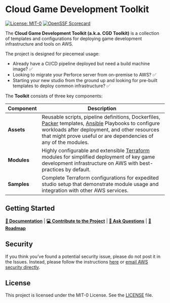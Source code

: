 # Cloud Game Development Toolkit

[![License: MIT-0](https://img.shields.io/badge/License-MIT-0)](LICENSE)
[![OpenSSF Scorecard](https://api.securityscorecards.dev/projects/github.com/aws-games/cloud-game-development-toolkit/badge)](https://api.securityscorecards.dev/projects/github.com/aws-games/cloud-game-development-toolkit)


The **Cloud Game Development Toolkit (a.k.a. CGD Toolkit)** is a collection of templates and configurations for deploying game development infrastructure and tools on AWS.

The project is designed for piecemeal usage:

- Already have a CI/CD pipeline deployed but need a build machine image? :white_check_mark:
- Looking to migrate your Perforce server from on-premise to AWS? :white_check_mark:
- Starting your new studio from the ground up and looking for pre-built templates to deploy common infrastructure? :white_check_mark:

The **Toolkit** consists of three key components:

| Component | Description
|-|-|
|**Assets**| Reusable scripts, pipeline definitions, Dockerfiles, [Packer](https://www.packer.io/) templates, [Ansible](https://github.com/ansible/ansible) Playbooks to configure workloads after deployment, and other resources that might prove useful or are dependencies of any of the modules.
|**Modules**| Highly configurable and extensible [Terraform](https://www.terraform.io/) modules for simplified deployment of key game development infrastructure on AWS with best-practices by default.
|**Samples**| Complete Terraform configurations for expedited studio setup that demonstrate module usage and integration with other AWS services.

## Getting Started

**[📖 Documentation](https://aws-games.github.io/cloud-game-development-toolkit/latest/)**  |  **[💻 Contribute to the Project](https://aws-games.github.io/cloud-game-development-toolkit/contributing/)**  |  **[💬 Ask Questions](https://github.com/aws-games/cloud-game-development-toolkit/discussions/)**  |  **[🚧 Roadmap](https://github.com/orgs/aws-games/projects/1/views/1)**

## Security

If you think you’ve found a potential security issue, please do not post it in the Issues.  Instead, please follow the instructions [here](https://aws.amazon.com/security/vulnerability-reporting/) or [email AWS security directly](mailto:aws-security@amazon.com).

## License

This project is licensed under the MIT-0 License. See the [LICENSE](LICENSE) file.
